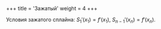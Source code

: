 +++
title = 'Зажатый'
weight = 4
+++

Условия зажатого сплайна: $S_1'(x_1) = f'(x_1), \ S_{n-1}'(x_n) = f'(x_n)$.
